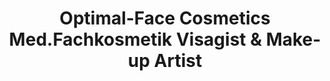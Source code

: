 ---
title: "Optimal-Face Cosmetics Med.Fachkosmetik Visagist & Make-up Artist"
url: /duesseldorf/optimal-face-cosmetics-med-fachkosmetik-visagist-und-make-up-artist/
shop: Kosmetik
---